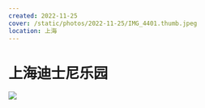 ```yaml
---
created: 2022-11-25
cover: /static/photos/2022-11-25/IMG_4401.thumb.jpeg
location: 上海
---
```


# 上海迪士尼乐园

![](/static/photos/2022-11-25/IMG_4401.jpeg)
